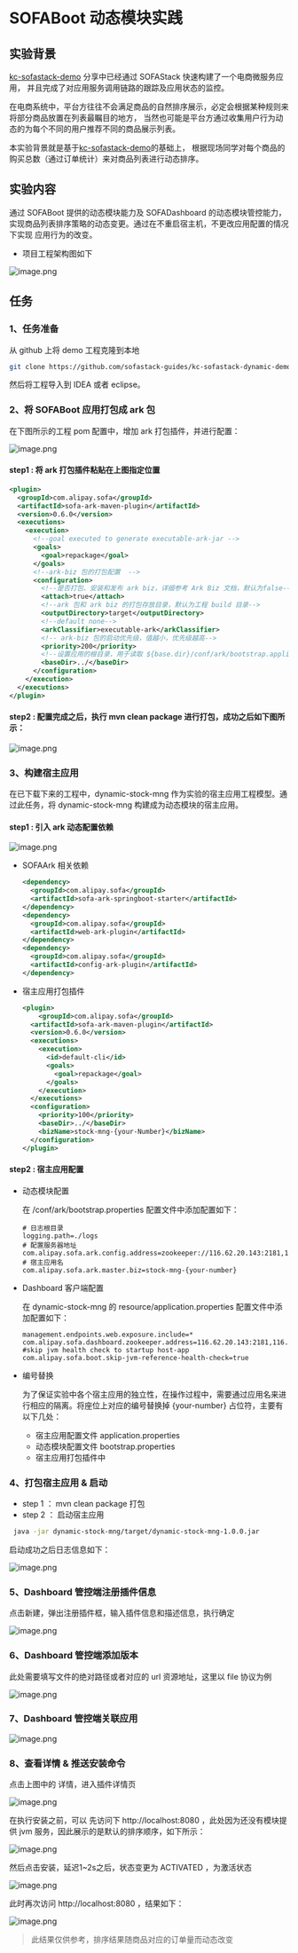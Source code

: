 # SOFABoot 动态模块实践

## 实验背景

[kc-sofastack-demo](https://github.com/sofastack-guides/kc-sofastack-demo) 分享中已经通过 SOFAStack 快速构建了一个电商微服务应用，
并且完成了对应用服务调用链路的跟踪及应用状态的监控。

在电商系统中，平台方往往不会满足商品的自然排序展示，必定会根据某种规则来将部分商品放置在列表最瞩目的地方，
当然也可能是平台方通过收集用户行为动态的为每个不同的用户推荐不同的商品展示列表。

本实验背景就是基于[kc-sofastack-demo](https://github.com/sofastack-guides/kc-sofastack-demo)的基础上，
根据现场同学对每个商品的购买总数（通过订单统计）来对商品列表进行动态排序。

## 实验内容

通过 SOFABoot 提供的动态模块能力及 SOFADashboard 的动态模块管控能力，实现商品列表排序策略的动态变更。通过在不重启宿主机，不更改应用配置的情况下实现
应用行为的改变。

* 项目工程架构图如下

![image.png](https://gw.alipayobjects.com/mdn/rms_565baf/afts/img/A*ECEjR5hY0h0AAAAAAAAAAABkARQnAQ)

## 任务

### 1、任务准备

从 github 上将 demo 工程克隆到本地

```bash
git clone https://github.com/sofastack-guides/kc-sofastack-dynamic-demo.git
```

然后将工程导入到 IDEA 或者 eclipse。

### 2、将 SOFABoot 应用打包成 ark 包

在下图所示的工程 pom 配置中，增加 ark 打包插件，并进行配置：

![image.png](https://gw.alipayobjects.com/mdn/rms_565baf/afts/img/A*2cpXQJMZ8X8AAAAAAAAAAABkARQnAQ)

#### step1 : 将 ark 打包插件粘贴在上图指定位置

```xml
<plugin>
  <groupId>com.alipay.sofa</groupId>
  <artifactId>sofa-ark-maven-plugin</artifactId>
  <version>0.6.0</version>
  <executions>
    <execution>
      <!--goal executed to generate executable-ark-jar -->
      <goals>
        <goal>repackage</goal>
      </goals>
      <!--ark-biz 包的打包配置  -->
      <configuration>
        <!--是否打包、安装和发布 ark biz，详细参考 Ark Biz 文档，默认为false-->
        <attach>true</attach>
        <!--ark 包和 ark biz 的打包存放目录，默认为工程 build 目录-->
        <outputDirectory>target</outputDirectory>
        <!--default none-->
        <arkClassifier>executable-ark</arkClassifier>
        <!-- ark-biz 包的启动优先级，值越小，优先级越高-->
        <priority>200</priority>
        <!--设置应用的根目录，用于读取 ${base.dir}/conf/ark/bootstrap.application 配置文件，默认为 ${project.basedir}-->
        <baseDir>../</baseDir>
      </configuration>
    </execution>
  </executions>
</plugin>
```

#### step2 : 配置完成之后，执行 mvn clean package 进行打包，成功之后如下图所示：

![image.png](https://gw.alipayobjects.com/mdn/rms_565baf/afts/img/A*X1exTbM3r3cAAAAAAAAAAABkARQnAQ)

### 3、构建宿主应用

在已下载下来的工程中，dynamic-stock-mng 作为实验的宿主应用工程模型。通过此任务，将 dynamic-stock-mng  构建成为动态模块的宿主应用。

#### step1 : 引入 ark 动态配置依赖

![image.png](https://gw.alipayobjects.com/mdn/rms_565baf/afts/img/A*lM_1SoNIXIYAAAAAAAAAAABkARQnAQ)

* SOFAArk 相关依赖

    ```xml
    <dependency>
      <groupId>com.alipay.sofa</groupId>
      <artifactId>sofa-ark-springboot-starter</artifactId>
    </dependency>
    <dependency>
      <groupId>com.alipay.sofa</groupId>
      <artifactId>web-ark-plugin</artifactId>
    </dependency>
    <dependency>
      <groupId>com.alipay.sofa</groupId>
      <artifactId>config-ark-plugin</artifactId>
    </dependency>
    ```
* 宿主应用打包插件

    ```xml
    <plugin>
        <groupId>com.alipay.sofa</groupId>
      <artifactId>sofa-ark-maven-plugin</artifactId>
      <version>0.6.0</version>
      <executions>
        <execution>
          <id>default-cli</id>
          <goals>
            <goal>repackage</goal>
          </goals>
        </execution>
      </executions>
      <configuration>
        <priority>100</priority>
        <baseDir>../</baseDir>
        <bizName>stock-mng-{your-Number}</bizName>
      </configuration>
    </plugin>
    ```

#### step2 : 宿主应用配置

* 动态模块配置
 
    在 /conf/ark/bootstrap.properties 配置文件中添加配置如下：
    
    ```properties
    # 日志根目录
    logging.path=./logs
    # 配置服务器地址
    com.alipay.sofa.ark.config.address=zookeeper://116.62.20.143:2181,116.62.148.186:2181,121.43.174.16:2181
    # 宿主应用名
    com.alipay.sofa.ark.master.biz=stock-mng-{your-number}
    ```

* Dashboard 客户端配置
 
    在 dynamic-stock-mng 的 resource/application.properties 配置文件中添加配置如下：
    
    ```properties
    management.endpoints.web.exposure.include=*
    com.alipay.sofa.dashboard.zookeeper.address=116.62.20.143:2181,116.62.148.186:2181,121.43.174.16:2181
    #skip jvm health check to startup host-app
    com.alipay.sofa.boot.skip-jvm-reference-health-check=true
    ```
    
* 编号替换
    
    为了保证实验中各个宿主应用的独立性，在操作过程中，需要通过应用名来进行相应的隔离。将座位上对应的编号替换掉 {your-number} 占位符，主要有以下几处：
    
    - 宿主应用配置文件 application.properties
    - 动态模块配置文件 bootstrap.properties 
    - 宿主应用打包插件中

### 4、打包宿主应用 & 启动

- step 1 ： mvn clean package 打包
- step 2 ： 启动宿主应用 

```bash
 java -jar dynamic-stock-mng/target/dynamic-stock-mng-1.0.0.jar
```

启动成功之后日志信息如下：

![image.png](https://gw.alipayobjects.com/mdn/rms_565baf/afts/img/A*3N_nS6P223IAAAAAAAAAAABkARQnAQ)

### 5、Dashboard 管控端注册插件信息

点击新建，弹出注册插件框，输入插件信息和描述信息，执行确定


![image.png](https://gw.alipayobjects.com/mdn/rms_565baf/afts/img/A*XIdOSrcQwF8AAAAAAAAAAABkARQnAQ)

### 6、Dashboard 管控端添加版本

此处需要填写文件的绝对路径或者对应的 url 资源地址，这里以 file 协议为例

![image.png](https://gw.alipayobjects.com/mdn/rms_565baf/afts/img/A*Mc6ITLOET4MAAAAAAAAAAABkARQnAQ)

### 7、Dashboard 管控端关联应用

![image.png](https://gw.alipayobjects.com/mdn/rms_565baf/afts/img/A*PvnQR700gQ8AAAAAAAAAAABkARQnAQ)

### 8、查看详情 & 推送安装命令

点击上图中的 详情，进入插件详情页

![image.png](https://gw.alipayobjects.com/mdn/rms_565baf/afts/img/A*9gkxSoxPnqUAAAAAAAAAAABkARQnAQ)

在执行安装之前，可以 先访问下 http://localhost:8080 ，此处因为还没有模块提供 jvm 服务，因此展示的是默认的排序顺序，如下所示：

![image.png](https://gw.alipayobjects.com/mdn/rms_565baf/afts/img/A*cKbZQIpM7GkAAAAAAAAAAABkARQnAQ)

然后点击安装，延迟1~2s之后，状态变更为 ACTIVATED ，为激活状态

![image.png](https://gw.alipayobjects.com/mdn/rms_565baf/afts/img/A*Eft7SbV1xFEAAAAAAAAAAABkARQnAQ)

此时再次访问 http://localhost:8080 ，结果如下：

![image.png](https://gw.alipayobjects.com/mdn/rms_565baf/afts/img/A*rG8aTKl7g6MAAAAAAAAAAABkARQnAQ)


> 此结果仅供参考，排序结果随商品对应的订单量而动态改变

